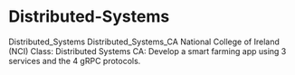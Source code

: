 # Distributed-Systems
Distributed_Systems Distributed_Systems_CA National College of Ireland (NCI) Class: Distributed Systems CA: Develop a smart farming app using 3 services and the 4 gRPC protocols.
